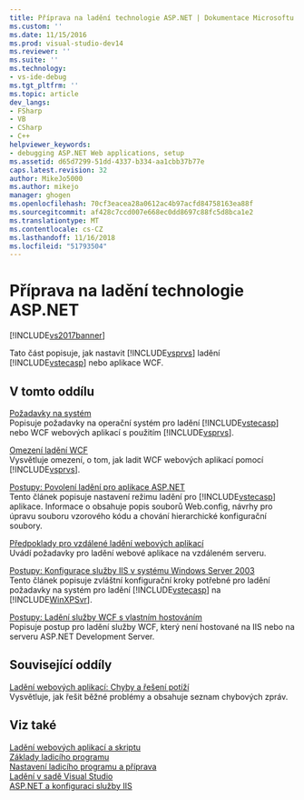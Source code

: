 ```yaml
---
title: Příprava na ladění technologie ASP.NET | Dokumentace Microsoftu
ms.custom: ''
ms.date: 11/15/2016
ms.prod: visual-studio-dev14
ms.reviewer: ''
ms.suite: ''
ms.technology:
- vs-ide-debug
ms.tgt_pltfrm: ''
ms.topic: article
dev_langs:
- FSharp
- VB
- CSharp
- C++
helpviewer_keywords:
- debugging ASP.NET Web applications, setup
ms.assetid: d65d7299-51dd-4337-b334-aa1cbb37b77e
caps.latest.revision: 32
author: MikeJo5000
ms.author: mikejo
manager: ghogen
ms.openlocfilehash: 70cf3eacea28a0612ac4b97acfd84758163ea88f
ms.sourcegitcommit: af428c7ccd007e668ec0dd8697c88fc5d8bca1e2
ms.translationtype: MT
ms.contentlocale: cs-CZ
ms.lasthandoff: 11/16/2018
ms.locfileid: "51793504"
---
```

# <a name="preparing-to-debug-aspnet"></a>Příprava na ladění technologie ASP.NET
[!INCLUDE[vs2017banner](../includes/vs2017banner.md)]

Tato část popisuje, jak nastavit [!INCLUDE[vsprvs](../includes/vsprvs-md.md)] ladění [!INCLUDE[vstecasp](../includes/vstecasp-md.md)] nebo aplikace WCF.  
  
## <a name="in-this-section"></a>V tomto oddílu  
 [Požadavky na systém](../debugger/aspnet-debugging-system-requirements.md)  
 Popisuje požadavky na operační systém pro ladění [!INCLUDE[vstecasp](../includes/vstecasp-md.md)] nebo WCF webových aplikací s použitím [!INCLUDE[vsprvs](../includes/vsprvs-md.md)].  
  
 [Omezení ladění WCF](../debugger/limitations-on-wcf-debugging.md)  
 Vysvětluje omezení, o tom, jak ladit WCF webových aplikací pomocí [!INCLUDE[vsprvs](../includes/vsprvs-md.md)].  
  
 [Postupy: Povolení ladění pro aplikace ASP.NET](../debugger/how-to-enable-debugging-for-aspnet-applications.md)  
 Tento článek popisuje nastavení režimu ladění pro [!INCLUDE[vstecasp](../includes/vstecasp-md.md)] aplikace. Informace o obsahuje popis souborů Web.config, návrhy pro úpravu souboru vzorového kódu a chování hierarchické konfigurační soubory.  
  
 [Předpoklady pro vzdálené ladění webových aplikací](../debugger/prerequistes-for-remote-debugging-web-applications.md)  
 Uvádí požadavky pro ladění webové aplikace na vzdáleném serveru.  
  
 [Postupy: Konfigurace služby IIS v systému Windows Server 2003](http://msdn.microsoft.com/en-us/23d557c5-ffcb-4fb2-be7c-5901d5f72ea1)  
 Tento článek popisuje zvláštní konfigurační kroky potřebné pro ladění požadavky na systém pro ladění [!INCLUDE[vstecasp](../includes/vstecasp-md.md)] na [!INCLUDE[WinXPSvr](../includes/winxpsvr-md.md)].  
  
 [Postupy: Ladění služby WCF s vlastním hostováním](../debugger/how-to-debug-a-self-hosted-wcf-service.md)  
 Popisuje postup pro ladění služby WCF, který není hostované na IIS nebo na serveru ASP.NET Development Server.  
  
## <a name="related-sections"></a>Související oddíly  
 [Ladění webových aplikací: Chyby a řešení potíží](../debugger/debugging-web-applications-errors-and-troubleshooting.md)  
 Vysvětluje, jak řešit běžné problémy a obsahuje seznam chybových zpráv.  
  
## <a name="see-also"></a>Viz také  
 [Ladění webových aplikací a skriptu](../debugger/debugging-web-applications-and-script.md)   
 [Základy ladicího programu](../debugger/debugger-basics.md)   
 [Nastavení ladicího programu a příprava](../debugger/debugger-settings-and-preparation.md)   
 [Ladění v sadě Visual Studio](../debugger/debugging-in-visual-studio.md)   
 [ASP.NET a konfiguraci služby IIS](http://msdn.microsoft.com/library/47ebf3b5-98de-4d31-a335-57e2ccd974b8)



